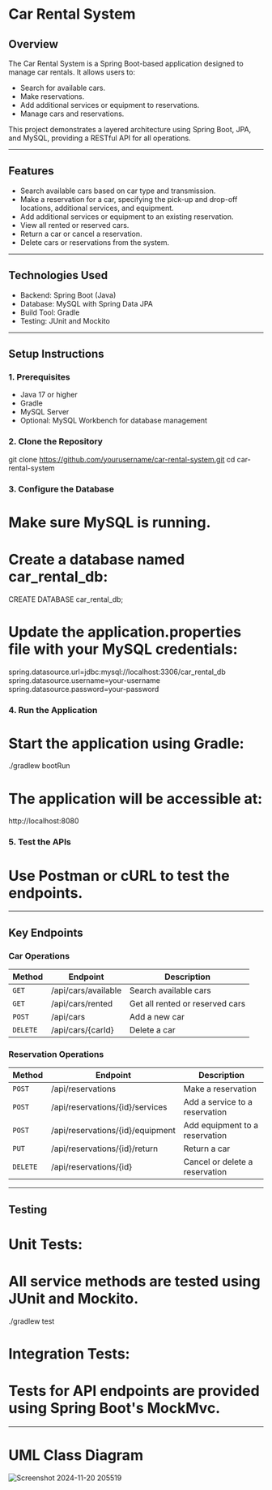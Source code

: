# Car Rental System

## Overview
The Car Rental System is a Spring Boot-based application designed to manage car rentals. It allows users to:
- Search for available cars.
- Make reservations.
- Add additional services or equipment to reservations.
- Manage cars and reservations.

This project demonstrates a layered architecture using Spring Boot, JPA, and MySQL, providing a RESTful API for all operations.

---

## Features
- Search available cars based on car type and transmission.
- Make a reservation for a car, specifying the pick-up and drop-off locations, additional services, and equipment.
- Add additional services or equipment to an existing reservation.
- View all rented or reserved cars.
- Return a car or cancel a reservation.
- Delete cars or reservations from the system.

---

## Technologies Used
- Backend: Spring Boot (Java)
- Database: MySQL with Spring Data JPA
- Build Tool: Gradle
- Testing: JUnit and Mockito

---


## Setup Instructions

### 1. Prerequisites
- Java 17 or higher
- Gradle
- MySQL Server
- Optional: MySQL Workbench for database management

### 2. Clone the Repository
git clone https://github.com/yourusername/car-rental-system.git
cd car-rental-system

### 3. Configure the Database
# Make sure MySQL is running.
# Create a database named car_rental_db:
CREATE DATABASE car_rental_db;

# Update the application.properties file with your MySQL credentials:
spring.datasource.url=jdbc:mysql://localhost:3306/car_rental_db
spring.datasource.username=your-username
spring.datasource.password=your-password

### 4. Run the Application
# Start the application using Gradle:
./gradlew bootRun

# The application will be accessible at:
http://localhost:8080

### 5. Test the APIs
# Use Postman or cURL to test the endpoints.

---

## Key Endpoints

### Car Operations
| Method   | Endpoint                 | Description                     |
|----------|--------------------------|---------------------------------|
| `GET`    | /api/cars/available      | Search available cars           |
| `GET`    | /api/cars/rented         | Get all rented or reserved cars |
| `POST`   | /api/cars                | Add a new car                   |
| `DELETE` | /api/cars/{carId}        | Delete a car                    |

### Reservation Operations
| Method   | Endpoint                     | Description                       |
|----------|------------------------------|-----------------------------------|
| `POST`   | /api/reservations            | Make a reservation                |
| `POST`   | /api/reservations/{id}/services | Add a service to a reservation   |
| `POST`   | /api/reservations/{id}/equipment | Add equipment to a reservation  |
| `PUT`    | /api/reservations/{id}/return   | Return a car                     |
| `DELETE` | /api/reservations/{id}       | Cancel or delete a reservation    |

---

## Testing

# Unit Tests:
# All service methods are tested using JUnit and Mockito.
./gradlew test

# Integration Tests:
# Tests for API endpoints are provided using Spring Boot's MockMvc.

---

# UML Class Diagram
![Screenshot 2024-11-20 205519](https://github.com/user-attachments/assets/e7927813-7700-4f40-8933-787496079615)
